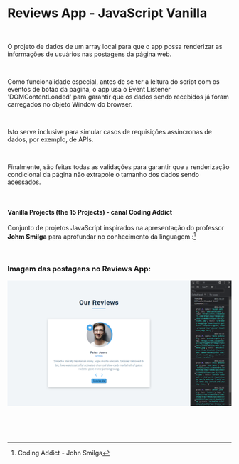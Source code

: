 # Reviews App - JavaScript Vanilla   

<br />

O projeto de dados de um array local para que o app possa renderizar as informações de usuários nas postagens da página web. 

<br />

Como funcionalidade especial, antes de se ter a leitura do script com os eventos de botão da página, o app usa o Event Listener 'DOMContentLoaded' para garantir que os dados sendo recebidos já foram carregados no objeto Window do browser.

<br />

Isto serve inclusive para simular casos de requisições assíncronas de dados, por exemplo, de APIs.


<br />

Finalmente, são feitas todas as validações para garantir que a renderização condicional da página não extrapole o tamanho dos dados sendo acessados.

<br />

#### Vanilla Projects (the 15 Projects) -  canal Coding Addict

Conjunto de projetos JavaScript inspirados na apresentação do professor **Johm Smilga** para aprofundar no conhecimento da linguagem.:[^1]


<br />

### Imagem das postagens no Reviews App:

![Imagem das postagens no Reviews App](/public/images/javascript-vanilla-reviews-01.png)

<br />


<br />
<br />

[^1]:Coding Addict - John Smilga 

